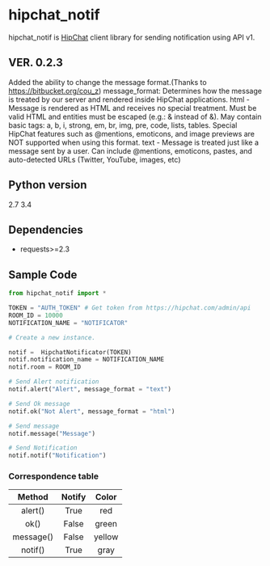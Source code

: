 # hipchat_notif

hipchat_notif is [HipChat](https://www.hipchat.com) client library for sending notification using API v1.

## VER. 0.2.3

Added the ability to change the message format.(Thanks to https://bitbucket.org/cou_z)
message_format: Determines how the message is treated by our server and rendered inside HipChat applications.
    html -  Message is rendered as HTML and receives no special treatment. Must be valid HTML and entities 
            must be escaped (e.g.: &amp; instead of &). May contain basic tags: a, b, i, strong, em, br, img, 
            pre, code, lists, tables. Special HipChat features such as @mentions, emoticons, and image previews 
            are NOT supported when using this format.
    text -  Message is treated just like a message sent by a user. Can include @mentions, emoticons, pastes, 
            and auto-detected URLs (Twitter, YouTube, images, etc)
## Python version

2.7
3.4

## Dependencies

- requests>=2.3

## Sample Code

```python
from hipchat_notif import *

TOKEN = "AUTH_TOKEN" # Get token from https://hipchat.com/admin/api
ROOM_ID = 10000
NOTIFICATION_NAME = "NOTIFICATOR" 

# Create a new instance.

notif =  HipchatNotificator(TOKEN)
notif.notification_name = NOTIFICATION_NAME
notif.room = ROOM_ID

# Send Alert notification 
notif.alert("Alert", message_format = "text")

# Send Ok message
notif.ok("Not Alert", message_format = "html")

# Send message
notif.message("Message")

# Send Notification
notif.notif("Notification")
```

### Correspondence table

|Method |  Notify | Color
:----: |  :----: | :----:
alert() |  True | red
ok() |  False | green
message() |  False | yellow
notif() | True | gray